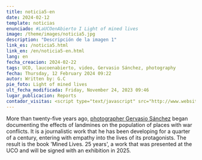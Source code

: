 ```yaml
---
title: noticia5-en
date: 2024-02-12
template: noticias
enunciado: #LaUCOenAbierto I Light of mined lives
image: /theme/images/noticia5.jpg
description: "Descripción de la imagen 1"
link_es: /noticia5.html
link_en: /en/noticia5-en.html
lang: en
fecha_creacion: 2024-02-22
tags: UCO, laucoenabierto, video, Gervasio Sánchez, photography
fecha: Thursday, 12 February 2024 09:22
autor: Written by: G.C
pie_foto: Light of mined lives
ult_fecha_modificada: Friday, November 24, 2023 09:46
lugar_publicacion: Reports
contador_visitas: <script type="text/javascript" src="http://www.websitegoodies.com/counter.php?id=75442&color=%231253bd"></script>
---
```


More than twenty-five years ago, [photographer Gervasio Sánchez](#) began documenting the effects of landmines on the population of places with war conflicts. It is a journalistic work that he has been developing for a quarter of a century, entering with empathy into the lives of its protagonists. The result is the book 'Mined Lives. 25 years', a work that was presented at the UCO and will be signed with an exhibition in 2025.